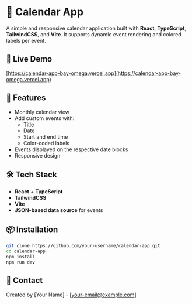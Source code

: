 
# 📅 Calendar App

A simple and responsive calendar application built with **React**, **TypeScript**, **TailwindCSS**, and **Vite**. It supports dynamic event rendering and colored labels per event.

## 🔗 Live Demo

[https://calendar-app-bay-omega.vercel.app](https://calendar-app-bay-omega.vercel.app)

## 🚀 Features

- Monthly calendar view
- Add custom events with:
  - Title
  - Date
  - Start and end time
  - Color-coded labels
- Events displayed on the respective date blocks
- Responsive design

## 🛠 Tech Stack

- **React** + **TypeScript**
- **TailwindCSS**
- **Vite**
- **JSON-based data source** for events


## 📦 Installation

```bash
git clone https://github.com/your-username/calendar-app.git
cd calendar-app
npm install
npm run dev
```

## 📧 Contact

Created by [Your Name] - [your-email@example.com]
